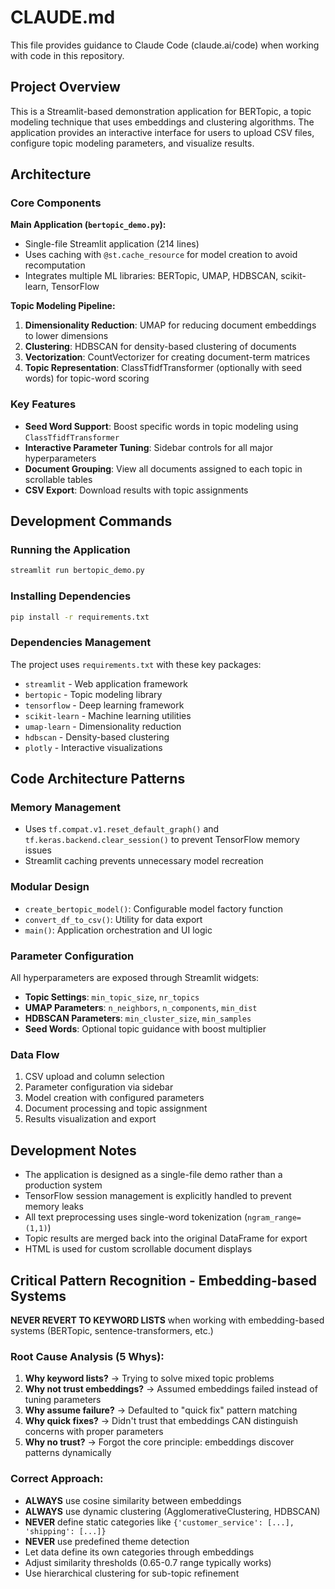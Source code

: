 # CLAUDE.md

This file provides guidance to Claude Code (claude.ai/code) when working with code in this repository.

## Project Overview

This is a Streamlit-based demonstration application for BERTopic, a topic modeling technique that uses embeddings and clustering algorithms. The application provides an interactive interface for users to upload CSV files, configure topic modeling parameters, and visualize results.

## Architecture

### Core Components

**Main Application (`bertopic_demo.py`):**
- Single-file Streamlit application (214 lines)
- Uses caching with `@st.cache_resource` for model creation to avoid recomputation
- Integrates multiple ML libraries: BERTopic, UMAP, HDBSCAN, scikit-learn, TensorFlow

**Topic Modeling Pipeline:**
1. **Dimensionality Reduction**: UMAP for reducing document embeddings to lower dimensions
2. **Clustering**: HDBSCAN for density-based clustering of documents
3. **Vectorization**: CountVectorizer for creating document-term matrices
4. **Topic Representation**: ClassTfidfTransformer (optionally with seed words) for topic-word scoring

### Key Features

- **Seed Word Support**: Boost specific words in topic modeling using `ClassTfidfTransformer`
- **Interactive Parameter Tuning**: Sidebar controls for all major hyperparameters
- **Document Grouping**: View all documents assigned to each topic in scrollable tables
- **CSV Export**: Download results with topic assignments

## Development Commands

### Running the Application
```bash
streamlit run bertopic_demo.py
```

### Installing Dependencies
```bash
pip install -r requirements.txt
```

### Dependencies Management
The project uses `requirements.txt` with these key packages:
- `streamlit` - Web application framework
- `bertopic` - Topic modeling library
- `tensorflow` - Deep learning framework
- `scikit-learn` - Machine learning utilities
- `umap-learn` - Dimensionality reduction
- `hdbscan` - Density-based clustering
- `plotly` - Interactive visualizations

## Code Architecture Patterns

### Memory Management
- Uses `tf.compat.v1.reset_default_graph()` and `tf.keras.backend.clear_session()` to prevent TensorFlow memory issues
- Streamlit caching prevents unnecessary model recreation

### Modular Design
- `create_bertopic_model()`: Configurable model factory function
- `convert_df_to_csv()`: Utility for data export
- `main()`: Application orchestration and UI logic

### Parameter Configuration
All hyperparameters are exposed through Streamlit widgets:
- **Topic Settings**: `min_topic_size`, `nr_topics`
- **UMAP Parameters**: `n_neighbors`, `n_components`, `min_dist`
- **HDBSCAN Parameters**: `min_cluster_size`, `min_samples`
- **Seed Words**: Optional topic guidance with boost multiplier

### Data Flow
1. CSV upload and column selection
2. Parameter configuration via sidebar
3. Model creation with configured parameters
4. Document processing and topic assignment
5. Results visualization and export

## Development Notes

- The application is designed as a single-file demo rather than a production system
- TensorFlow session management is explicitly handled to prevent memory leaks
- All text preprocessing uses single-word tokenization (`ngram_range=(1,1)`)
- Topic results are merged back into the original DataFrame for export
- HTML is used for custom scrollable document displays

## Critical Pattern Recognition - Embedding-based Systems

**NEVER REVERT TO KEYWORD LISTS** when working with embedding-based systems (BERTopic, sentence-transformers, etc.)

### Root Cause Analysis (5 Whys):
1. **Why keyword lists?** → Trying to solve mixed topic problems
2. **Why not trust embeddings?** → Assumed embeddings failed instead of tuning parameters
3. **Why assume failure?** → Defaulted to "quick fix" pattern matching
4. **Why quick fixes?** → Didn't trust that embeddings CAN distinguish concerns with proper parameters
5. **Why no trust?** → Forgot the core principle: embeddings discover patterns dynamically

### Correct Approach:
- **ALWAYS** use cosine similarity between embeddings
- **ALWAYS** use dynamic clustering (AgglomerativeClustering, HDBSCAN)
- **NEVER** define static categories like `{'customer_service': [...], 'shipping': [...]}`
- **NEVER** use predefined theme detection
- Let data define its own categories through embeddings
- Adjust similarity thresholds (0.65-0.7 range typically works)
- Use hierarchical clustering for sub-topic refinement